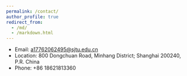 ```yaml
---
permalink: /contact/
author_profile: true
redirect_from: 
  - /md/
  - /markdown.html
---
```


* Email: a17762062495@sjtu.edu.cn
* Location: 800 Dongchuan Road, Minhang District; Shanghai 200240, P.R. China
* Phone: +86 18621813360
